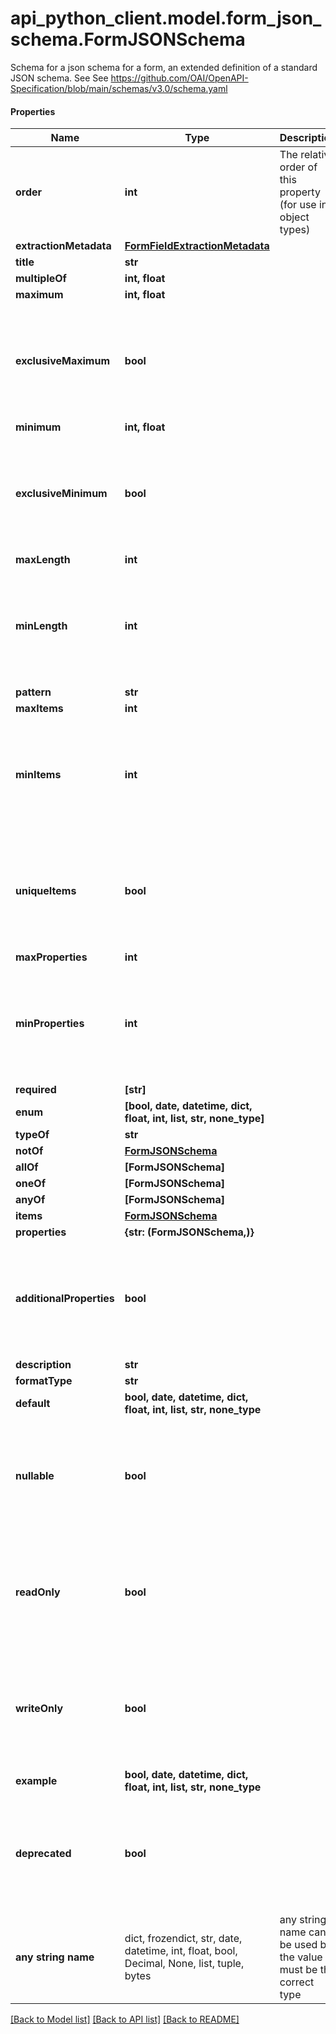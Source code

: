 # api_python_client.model.form_json_schema.FormJSONSchema

Schema for a json schema for a form, an extended definition of a standard JSON schema. See  See https://github.com/OAI/OpenAPI-Specification/blob/main/schemas/v3.0/schema.yaml

#### Properties
Name | Type | Description | Notes
------------ | ------------- | ------------- | -------------
**order** | **int** | The relative order of this property (for use in object types) | [optional] 
**extractionMetadata** | [**FormFieldExtractionMetadata**](FormFieldExtractionMetadata.md) |  | [optional] 
**title** | **str** |  | [optional] 
**multipleOf** | **int, float** |  | [optional] 
**maximum** | **int, float** |  | [optional] 
**exclusiveMaximum** | **bool** |  | [optional]  if omitted the server will use the default value of False
**minimum** | **int, float** |  | [optional] 
**exclusiveMinimum** | **bool** |  | [optional]  if omitted the server will use the default value of False
**maxLength** | **int** |  | [optional] 
**minLength** | **int** |  | [optional]  if omitted the server will use the default value of 0
**pattern** | **str** |  | [optional] 
**maxItems** | **int** |  | [optional] 
**minItems** | **int** |  | [optional]  if omitted the server will use the default value of 0
**uniqueItems** | **bool** |  | [optional]  if omitted the server will use the default value of False
**maxProperties** | **int** |  | [optional] 
**minProperties** | **int** |  | [optional]  if omitted the server will use the default value of 0
**required** | **[str]** |  | [optional] 
**enum** | **[bool, date, datetime, dict, float, int, list, str, none_type]** |  | [optional] 
**typeOf** | **str** |  | [optional] 
**notOf** | [**FormJSONSchema**](FormJSONSchema.md) |  | [optional] 
**allOf** | **[FormJSONSchema]** |  | [optional] 
**oneOf** | **[FormJSONSchema]** |  | [optional] 
**anyOf** | **[FormJSONSchema]** |  | [optional] 
**items** | [**FormJSONSchema**](FormJSONSchema.md) |  | [optional] 
**properties** | **{str: (FormJSONSchema,)}** |  | [optional] 
**additionalProperties** | **bool** |  | [optional]  if omitted the server will use the default value of True
**description** | **str** |  | [optional] 
**formatType** | **str** |  | [optional] 
**default** | **bool, date, datetime, dict, float, int, list, str, none_type** |  | [optional] 
**nullable** | **bool** |  | [optional]  if omitted the server will use the default value of False
**readOnly** | **bool** |  | [optional]  if omitted the server will use the default value of False
**writeOnly** | **bool** |  | [optional]  if omitted the server will use the default value of False
**example** | **bool, date, datetime, dict, float, int, list, str, none_type** |  | [optional] 
**deprecated** | **bool** |  | [optional]  if omitted the server will use the default value of False
**any string name** | dict, frozendict, str, date, datetime, int, float, bool, Decimal, None, list, tuple, bytes | any string name can be used but the value must be the correct type | [optional]

[[Back to Model list]](../../README.md#documentation-for-models) [[Back to API list]](../../README.md#documentation-for-api-endpoints) [[Back to README]](../../README.md)


